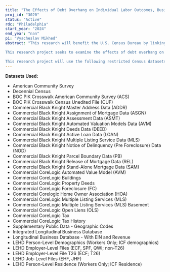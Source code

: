 ```yaml
---
title: "The Effects of Debt Overhang on Individual Labor Outcomes, Business Creation, and Growth"
proj_id: "3020"
status: "Active"
rdc: "Philadelphia"
start_year: "2024"
end_year: "nan"
pi: "Vyacheslav Mikhed"
abstract: "This research will benefit the U.S. Census Bureau by linking external credit bureau data to Census data and will help the Census Bureau to understand and improve the quality of data produced through a Title 13, Chapter 5. It will also prepare estimates of population and characteristics of population as authorized under Title 13, Chapter 5. In particular, the project will verify information contained in the Longitudinal Employer-Household Dynamics (LEHD) data set and American Community Survey (ACS) data set. It will also generate new estimates of characteristics of population as described below. The researchers will use individual address information (available down to individual's census block, tract, and ZIP code) contained in the credit bureau data to verify employee address information in the LEHD. In addition, the researchers will use information on identity theft and fraud provided in the credit bureau data to verify the LEHD data at the time of such incidents. Finally, the credit data include mortgage information for each individual (including payments, balance, delinquency), which will be used to verify ACS mortgage data (which is allocated at higher rates) and provide the Census with methods to improve the quality of these data.

This research project seeks to examine the effects of debt overhang on individual labor outcomes, as well as new business creation and growth. As a result of these analyses, we will provide the Census Bureau with new estimates of population characteristics not available and examined in the existing literature. We define debt overhang in a few different ways. First, we would like to examine how a high and growing student debt burden affects earnings, job search, and entrepreneurial activity of individual borrowers. Second, we would like to examine how changes to mortgage payment schedules (because of loan modifications, forbearance, or interest rate changes) can affect homeowners' mobility decisions, labor supply, earnings and entrepreneurial outcomes. Third, we would like to use credit bureau data on third-party collections, tax liens, and wage garnishments to examine how creditors' adverse legal actions and collection practices, which effectively reduce take-home pay for affected individuals, change individual labor supply, overtime work, and attachment to the labor market.

This research project will use the following restricted Census datasets: Integrated Longitudinal Business Database (ILBD), Longitudinal Business Database (LBD), LEHD Employer Characteristics File (ECF), LEHD Individual Characteristics File (ICF), Longitudinal Business Database - With EIN and Revenue (LBDREV), American Community Survey (ACS), LEHD Employment History File (EHF), LEHD Individual Characteristics File (ICF), Decennial Census, CoreLogic and Black Knight data (if / when available). All LEHD, LBD, and ILBD files are requested for the years 1976-2022 (if / when available). ACS data are requested for 2005-2020, 2021-2025. Decennial Census data are needed for the years 2000 and 2010."
---
```


**Datasets Used:**

  - American Community Survey 
  - Decennial Census 
  - BOC PIK Crosswalk American Community Survey (ACS) 
  - BOC PIK Crosswalk Census Unedited File (CUF) 
  - Commercial Black Knight Master Address Data (ADDR) 
  - Commercial Black Knight Assignment of Mortgage Data (ASGN) 
  - Commercial Black Knight Assessment Data (ASMT) 
  - Commercial Black Knight Automated Valuation Models Data (AVM) 
  - Commercial Black Knight Deeds Data (DEED) 
  - Commercial Black Knight Active Loan Data (LOAN) 
  - Commercial Black Knight Multiple Listing Service Data (MLS) 
  - Commercial Black Knight Notice of Delinquency (Pre Foreclosure) Data (NOD) 
  - Commercial Black Knight Parcel Boundary Data (PB) 
  - Commercial Black Knight Release of Mortgage Data (REL) 
  - Commercial Black Knight Stand-Alone Mortgage Data (SAM) 
  - Commercial CoreLogic Automated Value Model (AVM) 
  - Commercial CoreLogic Buildings 
  - Commercial CoreLogic Property Deeds 
  - Commercial CoreLogic Foreclosure (FC) 
  - Commercial Corelogic Home Owner Association (HOA) 
  - Commercial CoreLogic Multiple Listing Services (MLS) 
  - Commercial CoreLogic Multiple Listing Services (MLS) Basement 
  - Commercial CoreLogic Open Liens (OLS) 
  - Commercial CoreLogic Tax 
  - Commercial CoreLogic Tax History 
  - Supplementary Public Data - Geographic Codes 
  - Integrated Longitudinal Business Database 
  - Longitudinal Business Database - With EIN and Revenue 
  - LEHD Person-Level Demographics (Workers Only; ICF demographics) 
  - LEHD Employer-Level Files (ECF, SPF, QWI; non-T26) 
  - LEHD Employer-Level File T26 (ECF; T26) 
  - LEHD Job-Level Files (EHF, JHF) 
  - LEHD Person-Level Residence (Workers Only; ICF Residence) 

